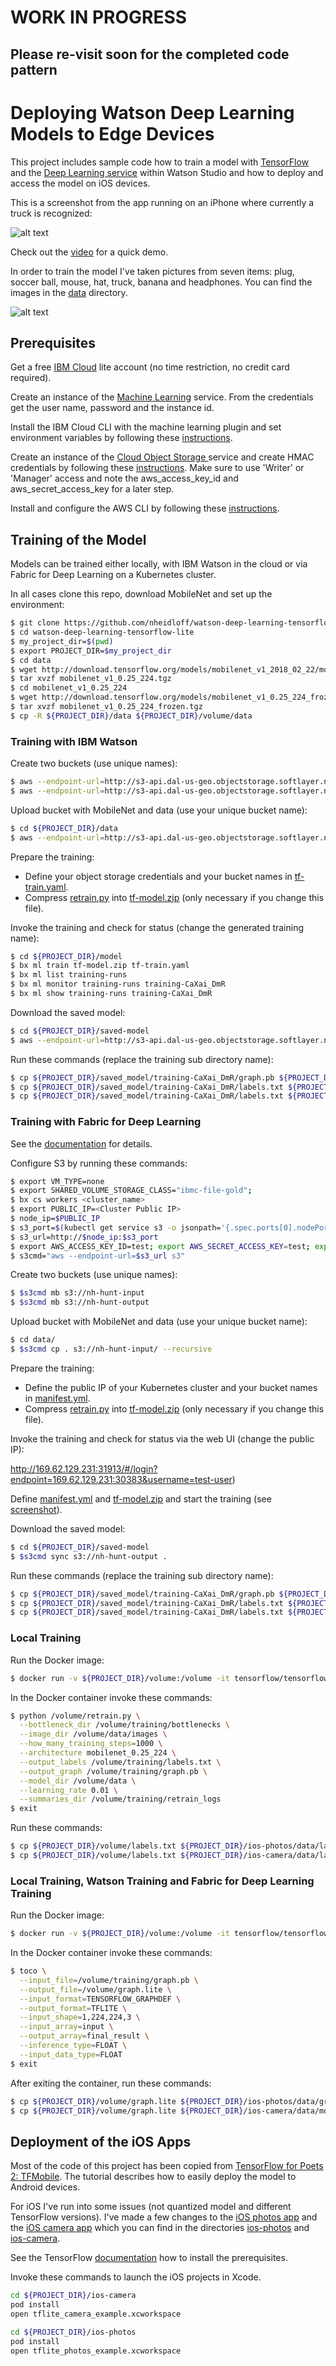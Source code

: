 # WORK IN PROGRESS
## Please re-visit soon for the completed code pattern

# Deploying Watson Deep Learning Models to Edge Devices

This project includes sample code how to train a model with [TensorFlow](https://www.tensorflow.org/) and the [Deep Learning service](https://www.ibm.com/blogs/watson/2018/03/deep-learning-service-ibm-makes-advanced-ai-accessible-users-everywhere/) within Watson Studio and how to deploy and access the model on iOS devices.

This is a screenshot from the app running on an iPhone where currently a truck is recognized:

![alt text](documentation/ios-camera-app-small.JPEG "Screenshot")

Check out the [video](https://youtu.be/avMQ5VSFb3A) for a quick demo.

In order to train the model I've taken pictures from seven items: plug, soccer ball, mouse, hat, truck, banana and headphones. You can find the images in the [data](data/images) directory.

![alt text](documentation/items-small.JPG "Photo")


## Prerequisites

Get a free [IBM Cloud](https://ibm.biz/nheidloff) lite account (no time restriction, no credit card required).

Create an instance of the [Machine Learning](https://console.bluemix.net/catalog/services/machine-learning) service. From the credentials get the user name, password and the instance id.

Install the IBM Cloud CLI with the machine learning plugin and set environment variables by following these [instructions](https://datascience.ibm.com/docs/content/analyze-data/ml_dlaas_environment.html).

Create an instance of the [Cloud Object Storage
](https://console.bluemix.net/catalog/services/cloud-object-storage) service and create HMAC credentials by following these [instructions](https://datascience.ibm.com/docs/content/analyze-data/ml_dlaas_object_store.html). Make sure to use 'Writer' or 'Manager' access and note the aws_access_key_id and aws_secret_access_key for a later step.

Install and configure the AWS CLI by following these [instructions](https://console.bluemix.net/docs/services/cloud-object-storage/cli/aws-cli.html#use-the-aws-cli).


## Training of the Model

Models can be trained either locally, with IBM Watson in the cloud or via Fabric for Deep Learning on a Kubernetes cluster.

In all cases clone this repo, download MobileNet and set up the environment:

```bash
$ git clone https://github.com/nheidloff/watson-deep-learning-tensorflow-lite
$ cd watson-deep-learning-tensorflow-lite
$ my_project_dir=$(pwd)
$ export PROJECT_DIR=$my_project_dir
$ cd data
$ wget http://download.tensorflow.org/models/mobilenet_v1_2018_02_22/mobilenet_v1_0.25_224.tgz
$ tar xvzf mobilenet_v1_0.25_224.tgz
$ cd mobilenet_v1_0.25_224
$ wget http://download.tensorflow.org/models/mobilenet_v1_0.25_224_frozen.tgz
$ tar xvzf mobilenet_v1_0.25_224_frozen.tgz
$ cp -R ${PROJECT_DIR}/data ${PROJECT_DIR}/volume/data
```

### Training with IBM Watson

Create two buckets (use unique names):

```bash
$ aws --endpoint-url=http://s3-api.dal-us-geo.objectstorage.softlayer.net --profile ibm_cos s3 mb s3://nh-recognition-input
$ aws --endpoint-url=http://s3-api.dal-us-geo.objectstorage.softlayer.net --profile ibm_cos s3 mb s3://nh-recognition-output
```

Upload bucket with MobileNet and data (use your unique bucket name):

```bash
$ cd ${PROJECT_DIR}/data
$ aws --endpoint-url=http://s3-api.dal-us-geo.objectstorage.softlayer.net --profile ibm_cos s3 cp . s3://nh-recognition-input/ --recursive
```

Prepare the training:
* Define your object storage credentials and your bucket names in [tf-train.yaml](model/tf-train.yaml).
* Compress [retrain.py](model/retrain.py) into [tf-model.zip](model/tf-model.zip) (only necessary if you change this file).

Invoke the training and check for status (change the generated training name):

```bash
$ cd ${PROJECT_DIR}/model
$ bx ml train tf-model.zip tf-train.yaml
$ bx ml list training-runs
$ bx ml monitor training-runs training-CaXai_DmR
$ bx ml show training-runs training-CaXai_DmR
```

Download the saved model:

```bash
$ cd ${PROJECT_DIR}/saved-model
$ aws --endpoint-url=http://s3-api.dal-us-geo.objectstorage.softlayer.net --profile ibm_cos s3 sync s3://nh-recognition-output .
```

Run these commands (replace the training sub directory name):

```bash
$ cp ${PROJECT_DIR}/saved_model/training-CaXai_DmR/graph.pb ${PROJECT_DIR}/volume/training/graph.pb
$ cp ${PROJECT_DIR}/saved_model/training-CaXai_DmR/labels.txt ${PROJECT_DIR}/ios-photos/data/labels.txt
$ cp ${PROJECT_DIR}/saved_model/training-CaXai_DmR/labels.txt ${PROJECT_DIR}/ios-camera/data/labels.txt
```


### Training with Fabric for Deep Learning

See the [documentation](https://github.com/IBM/FfDL#61-using-ffdl-local-s3-based-object-storage) for details.

Configure S3 by running these commands:

```bash
$ export VM_TYPE=none
$ export SHARED_VOLUME_STORAGE_CLASS="ibmc-file-gold";
$ bx cs workers <cluster_name>
$ export PUBLIC_IP=<Cluster Public IP>
$ node_ip=$PUBLIC_IP
$ s3_port=$(kubectl get service s3 -o jsonpath='{.spec.ports[0].nodePort}')
$ s3_url=http://$node_ip:$s3_port
$ export AWS_ACCESS_KEY_ID=test; export AWS_SECRET_ACCESS_KEY=test; export AWS_DEFAULT_REGION=us-east-1;
$ s3cmd="aws --endpoint-url=$s3_url s3"
```

Create two buckets (use unique names):

```bash
$ $s3cmd mb s3://nh-hunt-input
$ $s3cmd mb s3://nh-hunt-output
```

Upload bucket with MobileNet and data (use your unique bucket name):

```bash
$ cd data/
$ $s3cmd cp . s3://nh-hunt-input/ --recursive
```

Prepare the training:
* Define the public IP of your Kubernetes cluster and your bucket names in [manifest.yml](model/manifest.yml).
* Compress [retrain.py](model/retrain.py) into [tf-model.zip](model/tf-model.zip) (only necessary if you change this file).

Invoke the training and check for status via the web UI (change the public IP):

http://169.62.129.231:31913/#/login?endpoint=169.62.129.231:30383&username=test-user)

Define [manifest.yml](model/manifest.yml) and [tf-model.zip](model/tf-model.zip) and start the training (see [screenshot](documentation/ffdl-training.png)).

Download the saved model:

```bash
$ cd ${PROJECT_DIR}/saved-model
$ $s3cmd sync s3://nh-hunt-output .
```

Run these commands (replace the training sub directory name):

```bash
$ cp ${PROJECT_DIR}/saved_model/training-CaXai_DmR/graph.pb ${PROJECT_DIR}/volume/training/graph.pb
$ cp ${PROJECT_DIR}/saved_model/training-CaXai_DmR/labels.txt ${PROJECT_DIR}/ios-photos/data/labels.txt
$ cp ${PROJECT_DIR}/saved_model/training-CaXai_DmR/labels.txt ${PROJECT_DIR}/ios-camera/data/labels.txt
```


### Local Training

Run the Docker image:

```bash
$ docker run -v ${PROJECT_DIR}/volume:/volume -it tensorflow/tensorflow:1.7.1-devel bash
```

In the Docker container invoke these commands:

```bash
$ python /volume/retrain.py \
  --bottleneck_dir /volume/training/bottlenecks \
  --image_dir /volume/data/images \
  --how_many_training_steps=1000 \
  --architecture mobilenet_0.25_224 \
  --output_labels /volume/training/labels.txt \
  --output_graph /volume/training/graph.pb \
  --model_dir /volume/data \
  --learning_rate 0.01 \
  --summaries_dir /volume/training/retrain_logs
$ exit
```

Run these commands:

```bash
$ cp ${PROJECT_DIR}/volume/labels.txt ${PROJECT_DIR}/ios-photos/data/labels.txt
$ cp ${PROJECT_DIR}/volume/labels.txt ${PROJECT_DIR}/ios-camera/data/labels.txt
```


### Local Training, Watson Training and Fabric for Deep Learning Training

Run the Docker image:

```bash
$ docker run -v ${PROJECT_DIR}/volume:/volume -it tensorflow/tensorflow:1.7.1-devel bash
```

In the Docker container invoke these commands:

```bash
$ toco \
  --input_file=/volume/training/graph.pb \
  --output_file=/volume/graph.lite \
  --input_format=TENSORFLOW_GRAPHDEF \
  --output_format=TFLITE \
  --input_shape=1,224,224,3 \
  --input_array=input \
  --output_array=final_result \
  --inference_type=FLOAT \
  --input_data_type=FLOAT
$ exit
```

After exiting the container, run these commands:

```bash
$ cp ${PROJECT_DIR}/volume/graph.lite ${PROJECT_DIR}/ios-photos/data/graph.lite
$ cp ${PROJECT_DIR}/volume/graph.lite ${PROJECT_DIR}/ios-camera/data/mobilenet_quant_v1_224.tflite
```


## Deployment of the iOS Apps

Most of the code of this project has been copied from [TensorFlow for Poets 2: TFMobile](https://codelabs.developers.google.com/codelabs/tensorflow-for-poets-2/#0). The tutorial describes how to easily deploy the model to Android devices.

For iOS I've run into some issues (not quantized model and different TensorFlow versions). I've made a few changes to the [iOS photos app](https://github.com/googlecodelabs/tensorflow-for-poets-2/tree/master/ios/tflite) and the [iOS camera app](https://github.com/tensorflow/tensorflow/tree/master/tensorflow/contrib/lite/examples/ios/camera) which you can find in the directories [ios-photos](/ios-photos) and [ios-camera](/ios-camera).

See the TensorFlow [documentation](https://www.tensorflow.org/mobile/tflite/demo_ios) how to install the prerequisites.

Invoke these commands to launch the iOS projects in Xcode.

```bash
cd ${PROJECT_DIR}/ios-camera
pod install
open tflite_camera_example.xcworkspace
```

```bash
cd ${PROJECT_DIR}/ios-photos
pod install
open tflite_photos_example.xcworkspace
```
